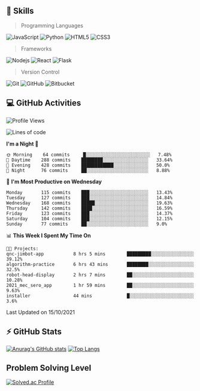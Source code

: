 ## :rocket: Skills<br/>

> Programming Languages

![JavaScript](https://img.shields.io/badge/-JavaScript-%23F7DF1C?style=for-the-badge&logo=javascript&logoColor=white)
![Python](https://img.shields.io/badge/python%20-%2314354C.svg?&style=for-the-badge&logo=python&logoColor=white)
![HTML5](https://img.shields.io/badge/html5%20-%23E34F26.svg?&style=for-the-badge&logo=html5&logoColor=white)
![CSS3](https://img.shields.io/badge/css3%20-%231572B6.svg?&style=for-the-badge&logo=css3&logoColor=white)

> Frameworks

![Nodejs](https://img.shields.io/badge/node.js%20-%2343853D.svg?&style=for-the-badge&logo=node.js&logoColor=white)
![React](https://img.shields.io/badge/React-20232A?style=for-the-badge&logo=react&logoColor=61DAFB)
![Flask](https://img.shields.io/badge/flask%20-%23000.svg?&style=for-the-badge&logo=flask&logoColor=white)

> Version Control

![Git](https://img.shields.io/badge/git%20-%23F05033.svg?&style=for-the-badge&logo=git&logoColor=white)
![GitHub](https://img.shields.io/badge/github%20-%23121011.svg?&style=for-the-badge&logo=github&logoColor=white)
![Bitbucket](https://img.shields.io/badge/bitbucket%20-%230047B3.svg?&style=for-the-badge&logo=bitbucket&logoColor=white)

## :computer: GitHub Activities<br/>

<!--START_SECTION:waka-->
![Profile Views](http://img.shields.io/badge/Profile%20Views-3-blue)

![Lines of code](https://img.shields.io/badge/From%20Hello%20World%20I%27ve%20Written-954420%20lines%20of%20code-blue)

**I'm a Night 🦉** 

```text
🌞 Morning    64 commits     █░░░░░░░░░░░░░░░░░░░░░░░░   7.48% 
🌆 Daytime    288 commits    ████████░░░░░░░░░░░░░░░░░   33.64% 
🌃 Evening    428 commits    ████████████░░░░░░░░░░░░░   50.0% 
🌙 Night      76 commits     ██░░░░░░░░░░░░░░░░░░░░░░░   8.88%

```
📅 **I'm Most Productive on Wednesday** 

```text
Monday       115 commits    ███░░░░░░░░░░░░░░░░░░░░░░   13.43% 
Tuesday      127 commits    ███░░░░░░░░░░░░░░░░░░░░░░   14.84% 
Wednesday    168 commits    █████░░░░░░░░░░░░░░░░░░░░   19.63% 
Thursday     142 commits    ████░░░░░░░░░░░░░░░░░░░░░   16.59% 
Friday       123 commits    ███░░░░░░░░░░░░░░░░░░░░░░   14.37% 
Saturday     104 commits    ███░░░░░░░░░░░░░░░░░░░░░░   12.15% 
Sunday       77 commits     ██░░░░░░░░░░░░░░░░░░░░░░░   9.0%

```


📊 **This Week I Spent My Time On** 

```text
🐱‍💻 Projects: 
qnc-jimbot-app           8 hrs 5 mins        █████████░░░░░░░░░░░░░░░░   39.12% 
algorithm-practice       6 hrs 43 mins       ████████░░░░░░░░░░░░░░░░░   32.5% 
robot-head-display       2 hrs 7 mins        ██░░░░░░░░░░░░░░░░░░░░░░░   10.28% 
2021_mec_sero_app        1 hr 59 mins        ██░░░░░░░░░░░░░░░░░░░░░░░   9.63% 
installer                44 mins             █░░░░░░░░░░░░░░░░░░░░░░░░   3.6%

```


 Last Updated on 15/10/2021
<!--END_SECTION:waka-->


## :zap: GitHub Stats<br/>
    
[![Anurag's GitHub stats](https://github-readme-stats.vercel.app/api?username=star6973&show_icons=true&theme=prussian)](https://github.com/star6973/github-readme-stats)
[![Top Langs](https://github-readme-stats.vercel.app/api/top-langs/?username=star6973&layout=compact&hide=jupyter%20notebook,html,css,scss&langs_count=4&theme=prussian)](https://github.com/star6973/github-readme-stats)

## Problem Solving Level
[![Solved.ac Profile](http://mazassumnida.wtf/api/v2/generate_badge?boj=whanny)](https://solved.ac/whanny/)
